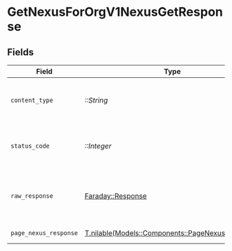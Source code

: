 # GetNexusForOrgV1NexusGetResponse


## Fields

| Field                                                                                        | Type                                                                                         | Required                                                                                     | Description                                                                                  |
| -------------------------------------------------------------------------------------------- | -------------------------------------------------------------------------------------------- | -------------------------------------------------------------------------------------------- | -------------------------------------------------------------------------------------------- |
| `content_type`                                                                               | *::String*                                                                                   | :heavy_check_mark:                                                                           | HTTP response content type for this operation                                                |
| `status_code`                                                                                | *::Integer*                                                                                  | :heavy_check_mark:                                                                           | HTTP response status code for this operation                                                 |
| `raw_response`                                                                               | [Faraday::Response](https://www.rubydoc.info/gems/faraday/Faraday/Response)                  | :heavy_check_mark:                                                                           | Raw HTTP response; suitable for custom response parsing                                      |
| `page_nexus_response`                                                                        | [T.nilable(Models::Components::PageNexusResponse)](../../models/shared/pagenexusresponse.md) | :heavy_minus_sign:                                                                           | Successful Response                                                                          |